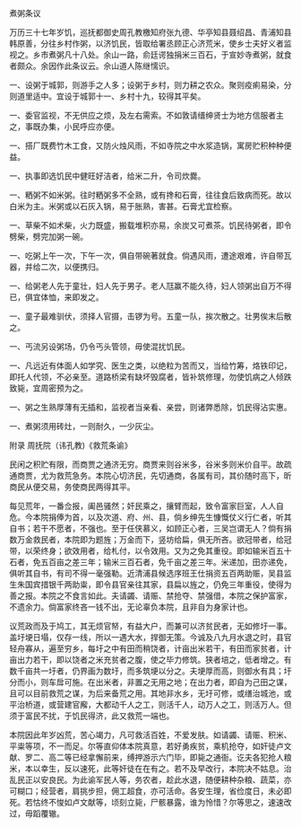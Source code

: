煮粥条议

万历三十七年岁饥，巡抚都御史周孔教檄知府张九德、华亭知县聂绍昌、青浦知县韩原善，分往乡村作粥，以济饥民，皆取给署丞顾正心济荒米，使乡士夫好义者监视之。乡市煮粥凡十八处。余山一路，俞廷谔独捐米三百石，于宣妙寺煮粥，就食者颇众。余因作此条议云。佘山道人陈继懦识。

一、设粥于城郭，则游手之人多；设粥于乡村，则力耕之农众。聚则疫痢易染，分则道里适中。宜设于城郭十一、乡村十九，较得其平矣。

一、委官监视，不无供应之烦，及左右需索。不如敦请缙绅贤士为地方信服者主之，事既办集，小民呼应亦便。

一、搭厂既费竹木工食，又防火烛风雨，不如寺院之中水浆造锅，寓房贮积种种便益。

一、执事即选饥民中健旺好洁者，给米二升，令司炊爨。

一、粞粥不如米粥。往时粞粥多不全熟，或有搀和石膏，往往食后致病而死。故以白米为主。米粥或以石灰入锅，易于胀熟，害甚。石膏尤宜检察。

一、草柴不如术柴，火力既盛，搬载堆积亦易，余炭又可煮茶。饥民待粥者，即令劈柴，劈完加粥一碗。

一、吃粥上午一次，下午一次，俱自带碗著就食。倘遇风雨，遭途艰难，许自带瓦器，并给二次，以便携归。

一、给粥老人先于童壮，妇人先于男子。老人尫赢不能久待，妇人领粥出自万不得已，俱宜体恤，来即发之。

一、童子最难驯伏，须择人官摄，击锣为号。五童一队，挨次散之。壮男俟末后散之。

一、丐流另设粥场，仍令丐头管领，毋使混扰饥民。

一、凡远近有体面人如学究、医生之类，以绝粒为苦而又，当给竹筹，烙铁印记，即托人代领，不必亲至。道路桥梁有缺坏毁腐者，皆补筑修理，勿使饥病之人倾跌致毙，宜周密预为之。

一、粥之生熟厚薄有无插和，监视者当亲看、亲尝，则诸弊悉除，饥民得沾实惠。

一、煮粥须用砖灶，一则耐久，一少灰尘。

附录
周抚院（讳孔教)《救荒条谕》 

民闲之积贮有限，而商贾之通济无穷。商贾来则谷米多，谷米多则米价自平。故疏通商贾，尤为救荒急务。本院心切济民，先切通商，各属有司，其价随时高下，昕商民从便交易，务使商民两得其平。 

每见荒年，一番佥报，阖邑骚然；奸民乘之，攘臂而起，致令富家巨室，人人自危。今本院捐俸为首，以及次道、府、州、县，倘乡绅先生慷慨仗义行仁者，听其自书；若干不愿者，不强也。至于任侠慕义，如顾正心者，三吴岂谓无人？倘有捐数万金救民者，本院即为题旌；万金而下，竖坊给扁，俱无所吝。欲冠带者，给冠带，以荣终身；欲效用者，给札付，以令效用。又为之免其重役。即如输米百五十石者，免五百亩之差三年；输米三百石者，免千亩之差三年。米递加，田亦递免，俱听其自书，有司不得一毫强勒。近清浦县候选序班王仕捐资五百两助赈，吴县监生朱国宾措银千两助粜，即令县官亲往其家，县扁以旌之，仍免三年重役，使得为善之报。本院之不食言如此。夫请蠲、请赈、禁抢夺、禁强借，本院之保护富家，不遗余力。倘富家终吝一钱不出，无论辜负本院，且非自为身家计也。 

议荒政而及于鸠工，其无烦官帑，有益大户，而兼可以济贫民者，无如修圩一事。盖圩埂日塌，仅存一线，所以一遇大水，捍御无策。今诚及八九月水退之时，县官轻舟寡从，遍至穷乡，每圩之中有田而稍饶者，计亩出米若干，有田而家贫者，计亩出力若干，即以饶者之米充贫者之腹，使之毕力修筑。狭者培之，低者增之。有数千亩共一圩者，仍界画为数圩，而多筑埂以分之。夫埂厚而高，则御水有具；圩分而小，则车戽可施。在出米者，非置之无用之地；在出力者，即自为己田之谋，且可以目前救荒之谋，为后来备荒之用。其地非水乡，无圩可修，或缮治城池，或平治桥道，或营建官廨，大都动千人之工，则活千人，动万人之工，则活万人。但须于富民不扰，于饥民得济，此又救荒一端也。 

本院因此年岁凶荒，苦心竭力，凡可救活百姓，不爱发肤。如请蠲、请赈、积米、平粜等项，不一而足。尔等直仰体本院真意，若好勇疾贫，乘机抢夺，如奸徒卢文献、罗二、高二等已经拿懈前来，缚押游示六门毕，即毙之通衙。讫夫各犯抢人粮米，本以幸生，反以速死，此等奸徒在在有之。若不及早改行，本院决不姑息。治乱民正以安良民。为此谕军民人等，务农者，趁此水退，随便耕种杂粮、蔬菜，亦可糊口；经营者，肩挑步担，佣工超食，亦可活命。各安生理，省俭度日，未必即死。若怙终不悛如卢文献等，顷刻立毙，尸骸暴露，谁为怜惜？尔等思之，速速改过，毋蹈覆辙。

